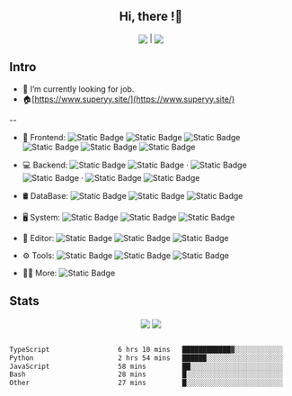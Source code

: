 ## <div align="center">Hi, there !👋 </div>  

<div align="center">
   <img src="https://komarev.com/ghpvc/?username=wkmyws&&style=for-the-badge&abbreviated=true&label=VIEWS&color=blueviolet&base=1000" align="center" />
  |
   <img src="https://img.shields.io/badge/superyy.site-%23555?style=for-the-badge&logo=google%20home&link=https%3A%2F%2Fwww.superyy.site" align="center">
</div>

## Intro

- 🔎 I’m currently looking for job.  
- 🏠[https://www.superyy.site/](https://www.superyy.site/)

--



<!-- ![Anurag's GitHub stats](https://github-readme-stats.vercel.app/api?username=linweiqian&show_icons=true&theme=radical) -->
- 🚀 Frontend:
  ![Static Badge](https://img.shields.io/badge/JavaScript-%23000?logo=javascript)
  ![Static Badge](https://img.shields.io/badge/TypeScript-%23000?logo=typescript)
  ![Static Badge](https://img.shields.io/badge/React-%23000?logo=react)
  ![Static Badge](https://img.shields.io/badge/Vite-%23000?logo=vite)
  ![Static Badge](https://img.shields.io/badge/Antd-%23000?logo=ant%20design)
  ![Static Badge](https://img.shields.io/badge/Pnpm-%23000?logo=pnpm)




- 💻 Backend:
  ![Static Badge](https://img.shields.io/badge/Java-%23000?logo=openjdk&logoColor=fff)
  ![Static Badge](https://img.shields.io/badge/SpringBoot-%23000?logo=springboot)
  ·
  ![Static Badge](https://img.shields.io/badge/Python-%23000?logo=python)
  ![Static Badge](https://img.shields.io/badge/Flask-%23000?logo=flask)
  ·
  ![Static Badge](https://img.shields.io/badge/Node-%23000?logo=node.js)
  ![Static Badge](https://img.shields.io/badge/Koa-%23000?logo=koa)

- 🛢️ DataBase:
  ![Static Badge](https://img.shields.io/badge/MySQL-%23000?logo=mysql)
  ![Static Badge](https://img.shields.io/badge/SqLite-%23000?logo=sqlite)
  ![Static Badge](https://img.shields.io/badge/Redis-%23000?logo=redis)

- 🖥️ System:
  ![Static Badge](https://img.shields.io/badge/Ubuntu-%23000?logo=ubuntu)
  ![Static Badge](https://img.shields.io/badge/raspi-%23000?logo=raspberry%20pi)
  ![Static Badge](https://img.shields.io/badge/Debian-%23000?logo=debian)

- 📓 Editor:
  ![Static Badge](https://img.shields.io/badge/vscode-%23000?logo=visual-studio-code&logoColor=%2324adf3)
  ![Static Badge](https://img.shields.io/badge/IDEA-%23000?logo=intellij%20idea)
  ![Static Badge](https://img.shields.io/badge/Vim-%23000?logo=vim&logoColor=green)


- ⚙️ Tools:
  ![Static Badge](https://img.shields.io/badge/Git-%23000?logo=git)
  ![Static Badge](https://img.shields.io/badge/Docker-%23000?logo=docker)
  ![Static Badge](https://img.shields.io/badge/Nginx-%23000?logo=nginx)

- 🧑‍💻 More:
  ![Static Badge](https://img.shields.io/badge/Rust-%23000?logo=rust)









## Stats  

<div align="center">
  <img src="https://github-readme-stats-rosy-xi.vercel.app/api?username=wkmyws&show_icons=true&theme=transparent&count_private=true&line_height=20" align="center" />
  <img src="https://github-readme-stats-rosy-xi.vercel.app/api/top-langs/?username=wkmyws&layout=compact&hide=C%23,html,matlab,asp.net,css,Mathematica" align="center" />
</div>  
<br/>  

<!--START_SECTION:waka-->

```txt
TypeScript                 6 hrs 10 mins   ████████████▓░░░░░░░░░░░░   50.70 %
Python                     2 hrs 54 mins   ██████░░░░░░░░░░░░░░░░░░░   23.84 %
JavaScript                 58 mins         ██░░░░░░░░░░░░░░░░░░░░░░░   07.97 %
Bash                       28 mins         █░░░░░░░░░░░░░░░░░░░░░░░░   03.96 %
Other                      27 mins         █░░░░░░░░░░░░░░░░░░░░░░░░   03.69 %
```

<!--END_SECTION:waka-->
  


  

<br/>  


<br />

<div align="center">
<!--   Generated using <a href="https://profilinator.rishav.dev/" target="_blank">Github Profilinator</a> -->
</div>

